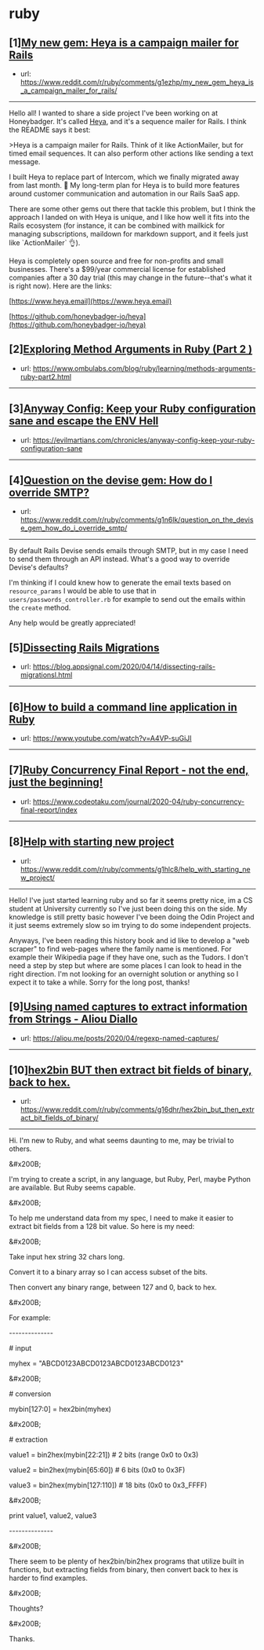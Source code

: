 # ruby
## [1][My new gem: Heya is a campaign mailer for Rails](https://www.reddit.com/r/ruby/comments/g1ezhp/my_new_gem_heya_is_a_campaign_mailer_for_rails/)
- url: https://www.reddit.com/r/ruby/comments/g1ezhp/my_new_gem_heya_is_a_campaign_mailer_for_rails/
---
Hello all! I wanted to share a side project I've been working on at Honeybadger. It's called [Heya](https://www.heya.email), and it's a sequence mailer for Rails. I think the README says it best:

&gt;Heya is a campaign mailer for Rails. Think of it like ActionMailer, but for timed email sequences. It can also perform other actions like sending a text message.

I built Heya to replace part of Intercom, which we finally migrated away from last month. 🎉 My long-term plan for Heya is to build more features around customer communication and automation in our Rails SaaS app.

There are some other gems out there that tackle this problem, but I think the approach I landed on with Heya is unique, and I like how well it fits into the Rails ecosystem (for instance, it can be combined with mailkick for managing subscriptions, maildown for markdown support, and it feels just like \`ActionMailer\` 👌).

Heya is completely open source and free for non-profits and small businesses. There's a $99/year commercial license for established companies after a 30 day trial (this may change in the future--that's what it is right now). Here are the links:

[https://www.heya.email](https://www.heya.email)

[https://github.com/honeybadger-io/heya](https://github.com/honeybadger-io/heya)
## [2][Exploring Method Arguments in Ruby (Part 2 )](https://www.reddit.com/r/ruby/comments/g1rri1/exploring_method_arguments_in_ruby_part_2/)
- url: https://www.ombulabs.com/blog/ruby/learning/methods-arguments-ruby-part2.html
---

## [3][Anyway Config: Keep your Ruby configuration sane and escape the ENV Hell](https://www.reddit.com/r/ruby/comments/g1d1n5/anyway_config_keep_your_ruby_configuration_sane/)
- url: https://evilmartians.com/chronicles/anyway-config-keep-your-ruby-configuration-sane
---

## [4][Question on the devise gem: How do I override SMTP?](https://www.reddit.com/r/ruby/comments/g1n6lk/question_on_the_devise_gem_how_do_i_override_smtp/)
- url: https://www.reddit.com/r/ruby/comments/g1n6lk/question_on_the_devise_gem_how_do_i_override_smtp/
---
By default Rails Devise sends emails through SMTP, but in my case I need to send them through an API instead. What's a good way to override Devise's defaults?

I'm thinking if I could knew how to generate the email texts based on `resource_params` I would be able to use that in `users/passwords_controller.rb` for example to send out the emails within the `create` method.

Any help would be greatly appreciated!
## [5][Dissecting Rails Migrations](https://www.reddit.com/r/ruby/comments/g1pl1y/dissecting_rails_migrations/)
- url: https://blog.appsignal.com/2020/04/14/dissecting-rails-migrationsl.html
---

## [6][How to build a command line application in Ruby](https://www.reddit.com/r/ruby/comments/g1didk/how_to_build_a_command_line_application_in_ruby/)
- url: https://www.youtube.com/watch?v=A4VP-suGiJI
---

## [7][Ruby Concurrency Final Report - not the end, just the beginning!](https://www.reddit.com/r/ruby/comments/g12yai/ruby_concurrency_final_report_not_the_end_just/)
- url: https://www.codeotaku.com/journal/2020-04/ruby-concurrency-final-report/index
---

## [8][Help with starting new project](https://www.reddit.com/r/ruby/comments/g1hlc8/help_with_starting_new_project/)
- url: https://www.reddit.com/r/ruby/comments/g1hlc8/help_with_starting_new_project/
---
Hello! I've just started learning ruby and so far it seems pretty nice, im a CS student at University currently so I've just been doing this on the side. My knowledge is still pretty basic however I've been doing the Odin Project and it just seems extremely slow so im trying to do some independent projects. 

Anyways, I've been reading this history book and id like to develop a "web scraper" to find web-pages where the family name is mentioned. For example their Wikipedia page if they have one, such as the Tudors. I don't need a step by step but where are some places I can look to head in the right direction. I'm not looking for an overnight solution or anything so I expect it to take a while. Sorry for the long post, thanks!
## [9][Using named captures to extract information from Strings - Aliou Diallo](https://www.reddit.com/r/ruby/comments/g13ud1/using_named_captures_to_extract_information_from/)
- url: https://aliou.me/posts/2020/04/regexp-named-captures/
---

## [10][hex2bin BUT then extract bit fields of binary, back to hex.](https://www.reddit.com/r/ruby/comments/g16dhr/hex2bin_but_then_extract_bit_fields_of_binary/)
- url: https://www.reddit.com/r/ruby/comments/g16dhr/hex2bin_but_then_extract_bit_fields_of_binary/
---
Hi. I'm new to Ruby, and what seems daunting to me, may be trivial to others.

&amp;#x200B;

I'm trying to create a script, in any language, but Ruby, Perl, maybe Python are available. But Ruby seems capable.

&amp;#x200B;

To help me understand data from my spec, I need to make it easier to extract bit fields from a 128 bit value. So here is my need:

&amp;#x200B;

Take input hex string 32 chars long.

Convert it to a binary array so I can access subset of the bits.

Then convert any binary range, between 127 and 0, back to hex.

&amp;#x200B;

For example:

\--------------

\# input

myhex = "ABCD0123ABCD0123ABCD0123ABCD0123"

&amp;#x200B;

\# conversion

mybin\[127:0\] = hex2bin(myhex)

&amp;#x200B;

\# extraction

value1 = bin2hex(mybin\[22:21\]) # 2 bits (range 0x0 to 0x3)

value2 = bin2hex(mybin\[65:60\]) # 6 bits (0x0 to 0x3F)

value3 = bin2hex(mybin\[127:110\]) # 18 bits (0x0 to 0x3\_FFFF)

&amp;#x200B;

print value1, value2, value3

\--------------

&amp;#x200B;

There seem to be plenty of hex2bin/bin2hex programs that utilize built in functions, but extracting fields from binary, then convert back to hex is harder to find examples.

&amp;#x200B;

Thoughts?

&amp;#x200B;

Thanks.
